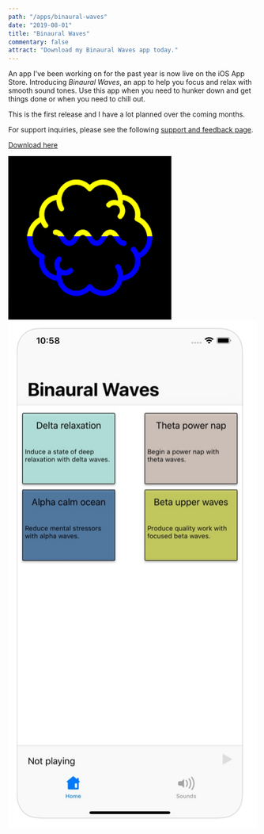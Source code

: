 ```yaml
---
path: "/apps/binaural-waves"
date: "2019-08-01"
title: "Binaural Waves"
commentary: false
attract: "Download my Binaural Waves app today."
---
```

An app I've been working on for the past year is now live on the iOS App Store.
Introducing *Binaural Waves*, an app to help you focus and relax with smooth
sound tones.  Use this app when you need to hunker down and get things done or
when you need to chill out.

This is the first release and I have a lot planned over the coming months.

For support inquiries, please see the following [support and feedback page](https://forms.gle/TsJydeEbxYQT2grh7).

[Download here](https://apps.apple.com/us/app/binaural-waves/id1459988902)

![](./images/binaural-waves-icon.png)
![](./images/binaural-waves-app-screenshot.png)

